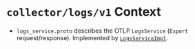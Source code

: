 # `collector/logs/v1` Context

- `logs_service.proto` describes the OTLP `LogsService` (`Export` request/response). Implemented by [`LogsServiceImpl`](../../../../../../Asynkron.OtelReceiver/Services/LogsServiceImpl.cs).
